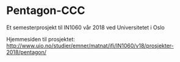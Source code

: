 # Pentagon-CCC
Et semesterprosjekt til IN1060 vår 2018 ved Universitetet i Oslo

Hjemmesiden til prosjektet: http://www.uio.no/studier/emner/matnat/ifi/IN1060/v18/prosjekter-2018/pentagon/
